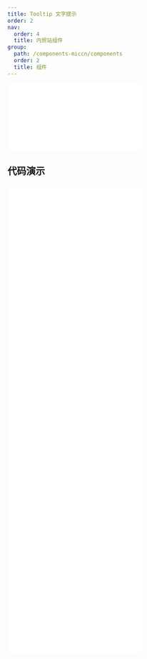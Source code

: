 ```yaml
---
title: Tooltip 文字提示
order: 2
nav:
  order: 4
  title: 内贸站组件
group:
  path: /components-miccn/components
  order: 2
  title: 组件
---
```


<div>
<embed src="@docs-common/tooltip/index.md"></embed>
</div>
        
## 代码演示

<Row gutter=8>

  <Col span=12>
    
  <div class="code-box"><embed src="@abiz-rc-miccn/tooltip/demo/arrow-point-at-center-tooltip-miccn.md"></embed></div>
          
  <div class="code-box"><embed src="@abiz-rc-miccn/tooltip/demo/basic-tooltip-miccn.md"></embed></div>
          
  <div class="code-box"><embed src="@abiz-rc-miccn/tooltip/demo/destroy-tooltip-on-hide-tooltip-miccn.md"></embed></div>
          
  </Col>
          
  <Col span=12>
    
  <div class="code-box"><embed src="@abiz-rc-miccn/tooltip/demo/auto-adjust-overflow-tooltip-miccn.md"></embed></div>
          
  <div class="code-box"><embed src="@abiz-rc-miccn/tooltip/demo/colorful-tooltip-miccn.md"></embed></div>
          
  <div class="code-box"><embed src="@abiz-rc-miccn/tooltip/demo/placement-tooltip-miccn.md"></embed></div>
          
  </Col>
          
</Row>
        
<div><embed src="@docs-common/tooltip/index-api.md"></embed><div>
        